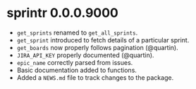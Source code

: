 # sprintr 0.0.0.9000

* `get_sprints` renamed to `get_all_sprints`.
* `get_sprint` introduced to fetch details of a particular sprint.
* `get_boards` now properly follows pagination (@quartin).
* `JIRA_API_KEY` properly documented (@quartin).
* `epic_name` correctly parsed from issues.
* Basic documentation added to functions.
* Added a `NEWS.md` file to track changes to the package.
